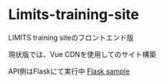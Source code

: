 # Limits-training-site
LIMITS training siteのフロントエンド版

現状版では、Vue CDNを使用してのサイト構築

API側はFlaskにて実行中
[Flask sample](
https://github.com/ryunosuke-seimei/fuchi/tree/develop)
